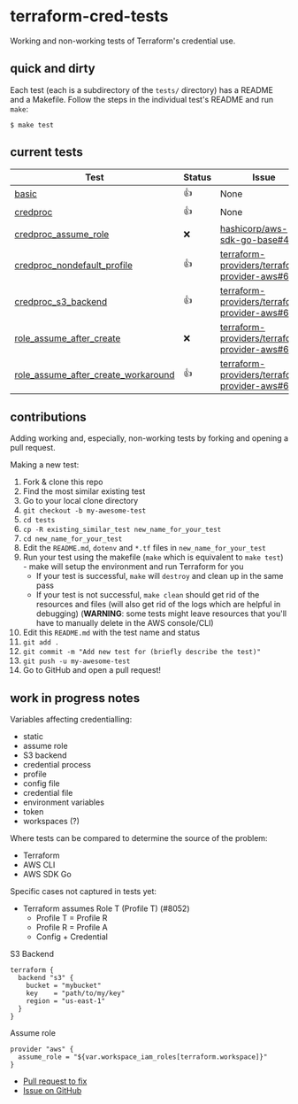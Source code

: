 # terraform-cred-tests
Working and non-working tests of Terraform's credential use.

## quick and dirty

Each test (each is a subdirectory of the `tests/` directory) has a README and a Makefile. Follow the steps in the individual test's README and run `make`:

```console
$ make test
```

## current tests

<!-- REPLACE BEGIN -->
| Test  | Status | Issue |
| ------------- | ------------- | ------------- |
| [basic](tests/basic) | :+1: | None |
| [credproc](tests/credproc) | :+1: | None |
| [credproc_assume_role](tests/credproc_assume_role) | :x: | [hashicorp/aws-sdk-go-base#4](https://github.com/hashicorp/aws-sdk-go-base/issues/4) |
| [credproc_nondefault_profile](tests/credproc_nondefault_profile) | :+1: | [terraform-providers/terraform-provider-aws#6913](https://github.com/terraform-providers/terraform-provider-aws/issues/6913) |
| [credproc_s3_backend](tests/credproc_s3_backend) | :+1: | [terraform-providers/terraform-provider-aws#6913](https://github.com/terraform-providers/terraform-provider-aws/issues/6913) |
| [role_assume_after_create](tests/role_assume_after_create) | :x: | [terraform-providers/terraform-provider-aws#6566](https://github.com/terraform-providers/terraform-provider-aws/issues/6566) |
| [role_assume_after_create_workaround](tests/role_assume_after_create_workaround) | :+1: | [terraform-providers/terraform-provider-aws#6566](https://github.com/terraform-providers/terraform-provider-aws/issues/6566) |
<!-- REPLACE END -->

## contributions

Adding working and, especially, non-working tests by forking and opening a pull request.

Making a new test:
1. Fork & clone this repo
1. Find the most similar existing test
1. Go to your local clone directory
1. `git checkout -b my-awesome-test`
1. `cd tests`
1. `cp -R existing_similar_test new_name_for_your_test`
1. `cd new_name_for_your_test`
1. Edit the `README.md`, `dotenv` and `*.tf` files in `new_name_for_your_test`
1. Run your test using the makefile (`make` which is equivalent to `make test`) - make will setup the environment and run Terraform for you
    * If your test is successful, `make` will `destroy` and clean up in the same pass
    * If your test is not successful, `make clean` should get rid of the resources and files (will also get rid of the logs which are helpful in debugging) (**WARNING**: some tests might leave resources that you'll have to manually delete in the AWS console/CLI)
1. Edit this `README.md` with the test name and status
1. `git add .`
1. `git commit -m "Add new test for (briefly describe the test)"`
1. `git push -u my-awesome-test`
1. Go to GitHub and open a pull request!

## work in progress notes

Variables affecting credentialling:
* static
* assume role
* S3 backend
* credential process
* profile
* config file
* credential file
* environment variables
* token
* workspaces (?)

Where tests can be compared to determine the source of the problem:
* Terraform
* AWS CLI
* AWS SDK Go

Specific cases not captured in tests yet:
* Terraform assumes Role T (Profile T) (#8052)
    * Profile T = Profile R
    * Profile R = Profile A
    * Config + Credential

S3 Backend
```hcl
terraform {
  backend "s3" {
    bucket = "mybucket"
    key    = "path/to/my/key"
    region = "us-east-1"
  }
}
```

Assume role
```hcl
provider "aws" {
  assume_role = "${var.workspace_iam_roles[terraform.workspace]}"
}
```

* [Pull request to fix](https://github.com/hashicorp/aws-sdk-go-base/pull/5)
* [Issue on GitHub](https://github.com/hashicorp/aws-sdk-go-base/issues/4)
